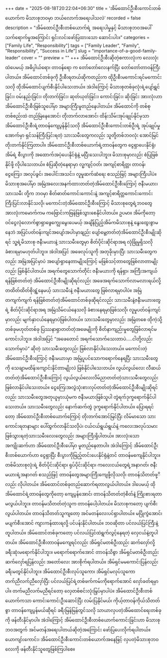 +++
date = "2025-08-18T20:22:04+06:30"
title = 'အိမ်ထောင်ဦးစီးကောင်းတစ်ယောက်က မိသားစုဘဝမှာ ဘယ်လောက်အရေးပါသလဲ'
recorded = false
description = "အိမ်ထောင်ဦးစီးတစ်ယောက်ရဲ့ အရေးပါမှုနှင့် မိသားစုဘဝအပေါ် သက်ရောက်မှုအကြောင်း ရှင်းလင်းဖော်ပြထားသော ဆောင်းပါး။"
categories = ["Family Life", "Responsibility"]
tags = ["Family Leader", "Family", "Responsibility", "Success in Life"]
slug = "importance-of-a-good-family-leader"
cover = ""
preview = ""
+++
အိမ်ထောင်ဦးစီးဆိုတဲ့စကားလုံးက လေးလုံးထဲပေမယ့် အဓိပ္ပါယ်ရော၊ တာဝန်ရော က တော်တော်လေးနက်ပြီး တော်တော်တာဝန်ကြီးပါတယ်။ အိမ်ထောင်တစ်ခုကို ဦးစီးရတယ်ဆိုကတည်းက ထိုဦးစီးမကောင်းရင်မကောင်းသလို ထိုအိမ်ထောင်ပျက်စီးနိုင်ပါသေးတယ်။ အဲဒါကြောင့် မိသားစုတစ်ခုလုံးရဲ့ပျော်ရွှင်ခြင်း၊ ဝမ်းနည်းခြင်း၊ တိုးတက်ခြင်း၊ ဆုတ်ယုတ်ခြင်း၊ ကောင်းခြင်း၊ ဆိုးခြင်း အားလုံးဟာ အိမ်ထောင်ဦးစီးဖြစ်သူပေါ်မှာ အများကြီးမူတည်နေပါတယ်။
အိမ်ထောင်ကို တစ်စုတစ်စည်းထဲ တည်မြဲနေအောင်၊ တိုးတက်လာအောင်၊ ထိန်းသိမ်းအုပ်ချုပ်နိုင်မှသာ အိမ်ထောင်ဦးစီးရဲ့တာဝန်ကျေပွန်နိုင်သလို အိမ်ထောင်ဦးစီးကောင်းတစ်ဦးရဲ့ အုပ်ချုပ်မှုအောက်မှာ ရှင်သန်ကြီးပြင်းရတဲ့ သားသမီးတွေကလည်း သူတို့တစ်ဘဝလုံး အောင်မြင်တိုးတက်နိုင်ကြတာပါ။
အိမ်ထောင်ဦးစီးတစ်ယောက်ရဲ့တာဝန်တွေက ငွေရှာပေးနိုင်ရုံ၊ အိမ်ရဲ့ စီးပွားကို အထောက်အပံ့ပေးနိုင်ရုံနဲ့ မပြီးသေးပါဘူး။ မိသားစုမှာလည်း စံပြဖြစ်နိုင်ဖို့ လိုပါသေးတယ်။ စံပြဆိုတဲ့နေရာမှာ လူ့ကျင့်ဝတ်၊ အကျင့်စာရိတ္တ၊ တာဝန်၊ ငွေကြေး၊ အလုပ်ခွင်၊ အပေါင်းအသင်း၊ လူမှုဆက်ဆံရေး စသည်ဖြင့် အများကြီးပါပဲ။
မိသားစုအပေါ်မှာ အမြဲအလေးအနက်ထားတတ်တဲ့အိမ်ထောင်ဦးစီးကြောင့် ဇနီးမယား၊ သားသမီး တို့က ဘဝမှာ စိတ်ဓာတ်ကောင်းကောင်းနဲ့ အကျင့်စာရိတ္တကောင်းကောင်း ကြီးပြင်းလာနိုင်သလို၊ မကောင်းတဲ့အိမ်ထောင်ဦးစီးကြောင့် မိသားစုတွေရဲ့ဘဝတွေ အားလုံးကမောက်ကမ ကဗြောင်းကဗြန်ဖြစ်သွားစေနိုင်ပါတယ်။
ဥပမာ။ အိမ်ကိုတော့ ဝင်ငွေလုံလောက်စွာရှာဖွေကျွေးမွေးပေမယ့် အချိန်ပြည့်အိမ်ကမိသားစုနဲ့ နွေးထွေးစွာမနေဘဲ အပြင်ပတ်ဝန်းကျင်အပျော်အပါးမှာချည်း ပျော်မွေ့တတ်တဲ့အိမ်ထောင်ဦးစီးမျိုးဆိုရင် သူ့ရဲ့မိသားစု ဇနီးမယားနဲ့ သားသမီးတွေမှာ စိတ်ပိုင်းဆိုင်ရာအရ လုံခြုံမှုရှိသလို ခံစားရမှာမဟုတ်ပါဘူး။ အဲဒါအပြင် အဖေလုပ်သူကို အတုခိုးမှားပြီး သားသမီးတွေကလည်း အမြဲအပြင်မှာပဲ အပျော်ရှာနေတာမျိုးကြောင့် မဖြစ်သင့်တာတွေဖြစ်လာတာမျိုးလည်း ဖြစ်နိုင်ပါတယ်။
အရက်တွေသောက်တိုင်း ဇနီးမယားကို ရန်ရှာ၊ အကြီးအကျယ် ရန်ဖြစ်တတ်တဲ့ အိမ်ထောင်ဦးစီးမျိုးဆိုရင်လည်း အဖေအရက်သောက်လာမလားရယ်လို့ တထိတ်ထိတ်စိုးရွံ့နေမယ့် သားသမီးနဲ့ ဇနီးမယားတွေ ဖြစ်လာရမှာပါပဲ။ အမြဲတကျက်ကျက် ရန်ဖြစ်တတ်တဲ့အိမ်ထောင်တစ်ခုဆိုရင်လည်း သားသမီးနဲ့ဇနီးမယားတွေရဲ့ စိတ်ပိုင်းဆိုင်ရာအရ အမြဲသိမ်ငယ်နေသလို ခံစားနေရမှာဖြစ်သလို၊ လူမှုပတ်ဝန်းကျင်မှာလည်း မျက်နှာငယ်နေရမှာပဲဖြစ်ပါတယ်။
သားသမီးတွေမှာလည်း အမြဲတစေ ထိုကဲ့သို့ တစ်ခုမဟုတ်တစ်ခု ပြဿနာရှာတတ်တဲ့အဖေမျိုးကို စိတ်နာကျည်းမှုတွေဖြစ်လာရင်မကောင်းပါဘူး။ အဲဒါအပြင် “အဖေတောင် အရက်သောက်သေးတာပဲ…..ငါတို့လည်း သောက်မှာပဲ” ဆိုတဲ့ သားသမီးတွေလည်း ဖြစ်လာနိုင်ပါသေးတယ်။ မကောင်းတဲ့အိမ်ထောင်ဦးစီးကြောင့် ဇနီးမယားမှာ အမြဲပူပင်သောကရောက်နေရပြီး သားသမီးတွေကို သေချာမထိန်းကျောင်းနိုင်တာမျိုးလဲ ဖြစ်နိုင်ပါသေးတယ်။
လွယ်လွယ်လေး လီဆယ်တတ်တဲ့အိမ်ထောင်ဦးစီးကြောင့် လွယ်လွယ်လေးလိမ်ညာတတ်တဲ့သားသမီးတွေလည်း ဖြစ်လာနိုင်ပါသေးတယ်။ ငွေကြေးအလွဲသုံးစားလုပ်တတ်တဲ့အိမ်ထောင်ဦးစီးမျိုးဆိုရင်လည်း သားသမီးတွေအတုယူမှားယုံမက ဇနီးမယားဖြစ်သူပါ တွဲရက်ဒုက္ခရောက်နိုင်ပါသေးတယ်။ သားသမီးတွေလည်း နောက်ဆက်တွဲ ဒုက္ခရောက်နိုင်ပါတယ်။
ပြောရရင်တော့ အိမ်ထောင်ဦးစီးတစ်ယောက်ကြောင့် တိုးတက်အောင်မြင်ပြီး လိမ်မာသော သားကောင်းရတနာများ ပေါ်ထွက်လာနိုင်သလိုပဲ၊ ငယ်ငယ်ရွယ်ရွယ်နဲ့ ကလေးအလုပ်သမားဖြစ်သွားရတဲ့သားသမီးလေးတွေလည်း အများကြီးရှိပါတယ်။ အားလုံးသော အကျိုးဆက်ဟာ အိမ်ထောင်ဦးစီးပေါ်မှာ မူတည်နေတာပါ။
အဲဒါကြောင့် အိမ်ထောင်ဦးစီးတစ်ယောက်ဟာ ငွေရှာပြီး စီးပွားကိုဖြည့်တင်းပေးနိုင်ရုံနဲ့တင် တာဝန်မကျေနိုင်ပါဘူး။ တစ်မိသားစုလုံးရဲ့ စိတ်ပိုင်းဆိုင်ရာ၊ ရုပ်ပိုင်းဆိုင်ရာ၊ ကလေးငယ်တွေရဲ့အနာဂတ်၊ ဇနီးမယားရဲ့အနာဂတ် စသည်ဖြင့် တာဝန်တွေအများကြီးကျေဖို့လိုသလို၊ တာဝန်သိတတ်ဖု့ိလည်း လိုပါတယ်။
အိမ်ထောင်တစ်ခုတည်ဆောက်ရတာလွယ်ပါတယ်။ ဒါပေမယ့် ထိုအိမ်ထောင်ရဲ့တာဝန်တွေကိုတော့ ကျေပွန်အောင်၊ တာဝန်သိတတ်တဲ့စိတ်နဲ့ ကြိုးစားရတာမလွယ်ပါဘူး။ တာဝန်မသိတတ်တဲ့သူက တာဝန်ပေါ့ပါတယ်။ မိသားစုကတော့ ပျက်စီးလွယ်ပါတယ်။ တာဝန်သိတတ်သူကျတော့ အင်မတန်လေးပင်ရှာပါတယ်။ မပြိုကွဲအောင်၊ မပျက်စီးအောင် ကျားကန်ထားရလို့ ပင်ပန်းနိုင်ပါတယ်။
ဘဝဆိုတာ ပင်လယ်ပြင်ကြီးနဲ့တူပါတယ်။ အိမ်ထောင်တစ်ခုကတော့ ပင်လယ်ပြင်ထဲရွက်လွင့်နေရတဲ့ လှေငယ်နဲ့တူပါတယ်။ အိမ်ထောင်ဦးစီးတာဝန်မကျေရင်လည်း အိမ်ရှင်မတစ်ဦးထည်း ဆက်လှော်လို့ ခရီးဆုံးမရောက်နိုင်ပါဘူး။ မရောက်ရောက်အောင် တာဝန်သိစွာ အိမ်ရှင်မတစ်ဦးတည်း ဆက်လှော်ရပြန်လည်း အတော်လေး အားစိုက်ရပါတယ်။ အိမ်ရှင်မမကောင်းပြန်လည်း ခရီးမတွင်နိုင်ပါဘူး။ အိမ်ထောင်ဦးစီးလုပ်သူကော၊ အိမ်ရှင်မလုပ်သူကော တက်ညီလက်ညီလှော်ပြီး ပင်လယ်ပြင်ရဲ့တစ်ဖက်ကမ်းကိုရောက်အောင် လှော်ခတ်ရမှာပါ။ တက်မညီလက်မညီရင်တော့ လှေတစ်စင်းလုံးမြှပ်မှာပါပဲ။ အိမ်ထောင်ဦးစီးတစ်ယောက်ကသာ ကောင်းကောင်းဦးဆောင်ပြီး လမ်းပြနိုင်မယ်၊ ကိုယ့်တာဝန်ကိုယ်သိတတ်စွာ တာဝန်ကျေပွန်မယ်ဆိုရင် ခရီးမြန်မြန်တွင်သလို သာယာလှပတဲ့အိမ်ထောင်ရေးတစ်ခုကို ဖန်တီးနိုင်မှာပါ။ အဲဒါကြောင့် အိမ်ထောင်ဦးစီးတစ်ယောက်ကောင်းခြင်းဟာ မိသားစုဘဝအတွက် အင်မတန်အရေးပါတယ်ဆိုတဲ့အကြောင်း ဖော်ပြပေးလိုက်ရပါတယ်။
ယောကျာ်းကောင်း၊ အိမ်ထောင်ဦးစီးကောင်းတစ်ယောက်အနေဖြင့် လှပတဲ့မိသားစုဘဝလေးကို ဖန်တီးနိုင်သူတွေဖြစ်ကြပါစေ။ 